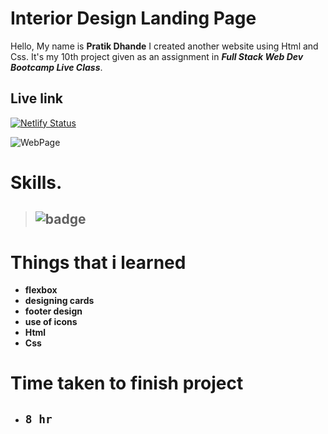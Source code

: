# Interior Design Landing Page

 Hello, My name is __Pratik Dhande__
I created another website using Html and Css. It's my 10th project given as an assignment in **_Full Stack Web Dev Bootcamp  Live Class_**. 

## Live link

[![Netlify Status](https://api.netlify.com/api/v1/badges/0d9fcae7-4315-46ac-884d-41ca7969c9a1/deploy-status)](https://unique-torte-6197d8.netlify.app/)


![WebPage](./127.0.0.1_5500_index.html%20(6).png)


 # Skills.

 >  ## ![badge](https://img.shields.io/badge/Skills-HTML%2FCSS-blue)


# Things that i learned
- __flexbox__
- __designing cards__
- __footer design__
- __use of icons__
- __Html__
- __Css__

# Time taken to finish project

- ## `8 hr` 